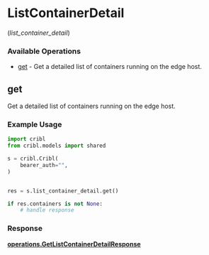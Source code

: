 # ListContainerDetail
(*list_container_detail*)

### Available Operations

* [get](#get) - Get a detailed list of containers running on the edge host.

## get

Get a detailed list of containers running on the edge host.

### Example Usage

```python
import cribl
from cribl.models import shared

s = cribl.Cribl(
    bearer_auth="",
)


res = s.list_container_detail.get()

if res.containers is not None:
    # handle response
```


### Response

**[operations.GetListContainerDetailResponse](../../models/operations/getlistcontainerdetailresponse.md)**


